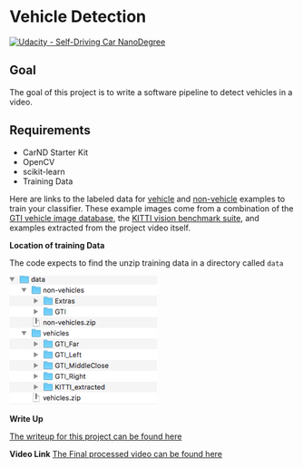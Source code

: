 # Vehicle Detection
[![Udacity - Self-Driving Car NanoDegree](https://s3.amazonaws.com/udacity-sdc/github/shield-carnd.svg)](http://www.udacity.com/drive)


Goal
---
The goal of this project is to write a software pipeline to detect vehicles in a video.


Requirements
---
 - CarND Starter Kit
 - OpenCV
 - scikit-learn
 - Training Data



Here are links to the labeled data for [vehicle](https://s3.amazonaws.com/udacity-sdc/Vehicle_Tracking/vehicles.zip) and [non-vehicle](https://s3.amazonaws.com/udacity-sdc/Vehicle_Tracking/non-vehicles.zip) examples to train your classifier.  These example images come from a combination of the [GTI vehicle image database](http://www.gti.ssr.upm.es/data/Vehicle_database.html), the [KITTI vision benchmark suite](http://www.cvlibs.net/datasets/kitti/), and examples extracted from the project video itself.

**Location of training Data**

The code expects to find the unzip training data in a directory called `data`

![folders](./examples/folders.png)

**Write Up**

[The writeup for this project can be found here](./writeup.md)

**Video Link**
[The Final processed video can be found here](https://drive.google.com/open?id=0BwiJ5381w9ktOHlKN2k2ekVqcUE)
